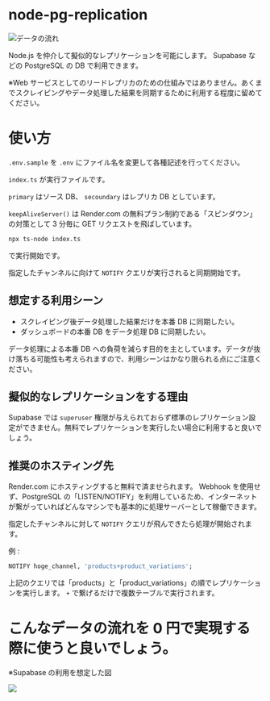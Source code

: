 # node-pg-replication

![データの流れ](https://storage.googleapis.com/zenn-user-upload/981ab1a15c05-20240622.png)

Node.js を仲介して擬似的なレプリケーションを可能にします。
Supabase などの PostgreSQL の DB で利用できます。

※Web サービスとしてのリードレプリカのための仕組みではありません。あくまでスクレイピングやデータ処理した結果を同期するために利用する程度に留めてください。

# 使い方

`.env.sample` を `.env` にファイル名を変更して各種記述を行ってください。

`index.ts` が実行ファイルです。

`primary` はソース DB、 `secoundary` はレプリカ DB としています。

`keepAliveServer()` は Render.com の無料プラン制約である「スピンダウン」の対策として 3 分毎に GET リクエストを飛ばしています。

```bash
npx ts-node index.ts
```

で実行開始です。

指定したチャンネルに向けて `NOTIFY` クエリが実行されると同期開始です。

## 想定する利用シーン

- スクレイピング後データ処理した結果だけを本番 DB に同期したい。
- ダッシュボードの本番 DB をデータ処理 DB に同期したい。

データ処理による本番 DB への負荷を減らす目的を主としています。データが抜け落ちる可能性も考えられますので、利用シーンはかなり限られる点にご注意ください。

## 擬似的なレプリケーションをする理由

Supabase では `superuser` 権限が与えられておらず標準のレプリケーション設定ができません。無料でレプリケーションを実行したい場合に利用すると良いでしょう。

## 推奨のホスティング先

Render.com にホスティングすると無料で済ませられます。
Webhook を使用せず、PostgreSQL の「LISTEN/NOTIFY」を利用しているため、インターネットが繋がっていればどんなマシンでも基本的に処理サーバーとして稼働できます。

指定したチャンネルに対して `NOTIFY` クエリが飛んできたら処理が開始されます。

例 :

```sql
NOTIFY hoge_channel, 'products+product_variations';
```

上記のクエリでは「products」と「product_variations」の順でレプリケーションを実行します。
`+` で繋げるだけで複数テーブルで実行されます。

# こんなデータの流れを 0 円で実現する際に使うと良いでしょう。

※Supabase の利用を想定した図

![](https://storage.googleapis.com/zenn-user-upload/3cf6365177ec-20240627.png)
